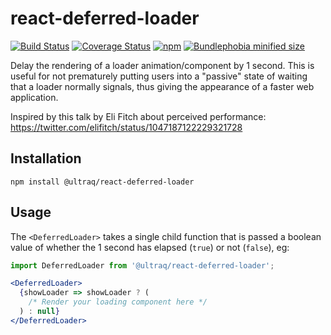 
react-deferred-loader
=====================

[![Build Status](https://github.com/ultraq/react-deferred-loader/actions/workflows/build.yml/badge.svg)](https://github.com/ultraq/react-deferred-loader/actions)
[![Coverage Status](https://coveralls.io/repos/github/ultraq/react-deferred-loader/badge.svg?branch=master)](https://coveralls.io/github/ultraq/react-deferred-loader?branch=master)
[![npm](https://img.shields.io/npm/v/@ultraq/react-deferred-loader.svg?maxAge=3600)](https://www.npmjs.com/package/@ultraq/react-deferred-loader)
[![Bundlephobia minified size](https://img.shields.io/bundlephobia/min/@ultraq/react-deferred-loader)](https://bundlephobia.com/result?p=@ultraq/react-deferred-loader)

Delay the rendering of a loader animation/component by 1 second.  This is useful
for not prematurely putting users into a "passive" state of waiting that a
loader normally signals, thus giving the appearance of a faster web application.

Inspired by this talk by Eli Fitch about perceived performance:
https://twitter.com/elifitch/status/1047187122229321728


Installation
------------

```
npm install @ultraq/react-deferred-loader
```


Usage
-----

The `<DeferredLoader>` takes a single child function that is passed a boolean
value of whether the 1 second has elapsed (`true`) or not (`false`), eg:

```jsx
import DeferredLoader from '@ultraq/react-deferred-loader';

<DeferredLoader>
  {showLoader => showLoader ? (
    /* Render your loading component here */
  ) : null}
</DeferredLoader>
```
